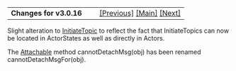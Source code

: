 ---
---
<table width="100%" data-border="0" data-cellspacing="0"
data-cellpadding="3" data-bgcolor="#C0C0C0">
<colgroup>
<col style="width: 50%" />
<col style="width: 50%" />
</colgroup>
<tbody>
<tr>
<td style="text-align: left;"><strong>Changes for v3.0.16<br />
</strong></td>
<td style="text-align: right;"><a
href="changesforv3_1_0.html">[Previous]</a> <a
href="generalintroduction.html">[Main]</a> <a
href="changesforv_3_0_12.html">[Next]</a></td>
</tr>
</tbody>
</table>

  
Slight alteration to [InitiateTopic](initiatetopic.html) to reflect the
fact that InitiateTopics can now be located in ActorStates as well as
directly in Actors.  
  
The [Attachable](attachable.html) method cannotDetachMsg(obj) has been
renamed cannotDetachMsgFor(obj).  
